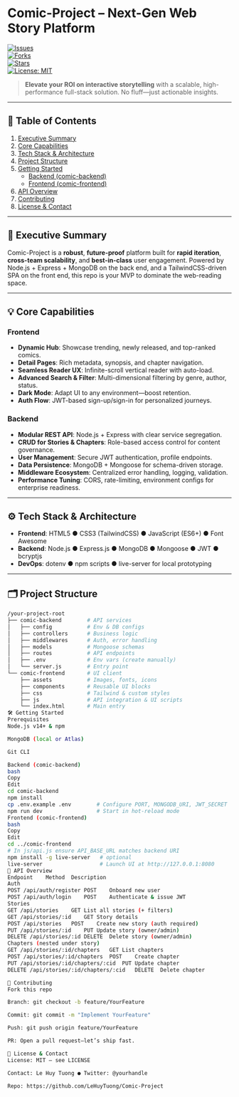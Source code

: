 # Comic-Project – Next-Gen Web Story Platform

[![Issues](https://img.shields.io/github/issues/LeHuyTuong/Comic-Project)](https://github.com/LeHuyTuong/Comic-Project/issues)  
[![Forks](https://img.shields.io/github/forks/LeHuyTuong/Comic-Project)](https://github.com/LeHuyTuong/Comic-Project/network)  
[![Stars](https://img.shields.io/github/stars/LeHuyTuong/Comic-Project)](https://github.com/LeHuyTuong/Comic-Project/stargazers)  
[![License: MIT](https://img.shields.io/badge/License-MIT-yellow.svg)](https://opensource.org/licenses/MIT)  

> **Elevate your ROI on interactive storytelling** with a scalable, high-performance full-stack solution. No fluff—just actionable insights.

---

## 📑 Table of Contents
1. [Executive Summary](#executive-summary)  
2. [Core Capabilities](#core-capabilities)  
3. [Tech Stack & Architecture](#tech-stack--architecture)  
4. [Project Structure](#project-structure)  
5. [Getting Started](#getting-started)  
   - [Backend (comic-backend)](#backend-comic-backend)  
   - [Frontend (comic-frontend)](#frontend-comic-frontend)  
6. [API Overview](#api-overview)  
7. [Contributing](#contributing)  
8. [License & Contact](#license--contact)  

---

## 🚀 Executive Summary
Comic-Project is a **robust**, **future-proof** platform built for **rapid iteration**, **cross-team scalability**, and **best-in-class** user engagement. Powered by Node.js + Express + MongoDB on the back end, and a TailwindCSS-driven SPA on the front end, this repo is your MVP to dominate the web-reading space.

---

## 💡 Core Capabilities

### Frontend
- **Dynamic Hub**: Showcase trending, newly released, and top-ranked comics.  
- **Detail Pages**: Rich metadata, synopsis, and chapter navigation.  
- **Seamless Reader UX**: Infinite-scroll vertical reader with auto-load.  
- **Advanced Search & Filter**: Multi-dimensional filtering by genre, author, status.  
- **Dark Mode**: Adapt UI to any environment—boost retention.  
- **Auth Flow**: JWT-based sign-up/sign-in for personalized journeys.  

### Backend
- **Modular REST API**: Node.js + Express with clear service segregation.  
- **CRUD for Stories & Chapters**: Role-based access control for content governance.  
- **User Management**: Secure JWT authentication, profile endpoints.  
- **Data Persistence**: MongoDB + Mongoose for schema-driven storage.  
- **Middleware Ecosystem**: Centralized error handling, logging, validation.  
- **Performance Tuning**: CORS, rate-limiting, environment configs for enterprise readiness.  

---

## ⚙️ Tech Stack & Architecture
- **Frontend**: HTML5 ● CSS3 (TailwindCSS) ● JavaScript (ES6+) ● Font Awesome  
- **Backend**: Node.js ● Express.js ● MongoDB ● Mongoose ● JWT ● bcryptjs  
- **DevOps**: dotenv ● npm scripts ● live-server for local prototyping  

---

## 🗂️ Project Structure
```bash
/your-project-root
├── comic-backend        # API services
│   ├── config           # Env & DB configs
│   ├── controllers      # Business logic
│   ├── middlewares      # Auth, error handling
│   ├── models           # Mongoose schemas
│   ├── routes           # API endpoints
│   ├── .env             # Env vars (create manually)
│   └── server.js        # Entry point
└── comic-frontend       # UI client
    ├── assets           # Images, fonts, icons
    ├── components       # Reusable UI blocks
    ├── css              # Tailwind & custom styles
    ├── js               # API integration & UI scripts
    └── index.html       # Main entry
🛠️ Getting Started
Prerequisites
Node.js v14+ & npm

MongoDB (local or Atlas)

Git CLI

Backend (comic-backend)
bash
Copy
Edit
cd comic-backend
npm install
cp .env.example .env        # Configure PORT, MONGODB_URI, JWT_SECRET
npm run dev                 # Start in hot-reload mode
Frontend (comic-frontend)
bash
Copy
Edit
cd ../comic-frontend
# In js/api.js ensure API_BASE_URL matches backend URI
npm install -g live-server   # optional
live-server                  # Launch UI at http://127.0.0.1:8080
🔌 API Overview
Endpoint	Method	Description
Auth		
POST /api/auth/register	POST	Onboard new user
POST /api/auth/login	POST	Authenticate & issue JWT
Stories		
GET /api/stories	GET	List all stories (+ filters)
GET /api/stories/:id	GET	Story details
POST /api/stories	POST	Create new story (auth required)
PUT /api/stories/:id	PUT	Update story (owner/admin)
DELETE /api/stories/:id	DELETE	Delete story (owner/admin)
Chapters (nested under story)		
GET /api/stories/:id/chapters	GET	List chapters
POST /api/stories/:id/chapters	POST	Create chapter
PUT /api/stories/:id/chapters/:cid	PUT	Update chapter
DELETE /api/stories/:id/chapters/:cid	DELETE	Delete chapter

🤝 Contributing
Fork this repo

Branch: git checkout -b feature/YourFeature

Commit: git commit -m "Implement YourFeature"

Push: git push origin feature/YourFeature

PR: Open a pull request—let’s ship fast.

📝 License & Contact
License: MIT — see LICENSE

Contact: Le Huy Tuong ● Twitter: @yourhandle

Repo: https://github.com/LeHuyTuong/Comic-Project
